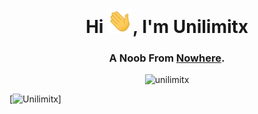 <h1 align="center">Hi <img src="https://raw.githubusercontent.com/Unilimitx/Unilimitx/main/src/hi.gif" width="40px" alt="👋">, I'm <b>Unilimitx</b></h1>
<h3 align="center">A Noob From <a href="https://www.google.com/search?q=Nowhere" target="_blank">Nowhere</a>.</h3>

<p align="center"> <img src="https://komarev.com/ghpvc/?username=unilimitx&label=Profile%20Views&color=0e75b6&style=flat" alt="unilimitx" /> </p>

[![Unilimitx](https://readme-typing-svg.herokuapp.com?color=F7185A&vCenter=true&lines=%3E+Hi+%F0%9F%91%8B%2C+Everyone.;%3E+I'm+Unilimitx.;%3E+A+Noob+From+No+Where.)]

